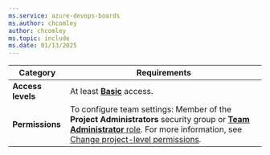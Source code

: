 ```yaml
---
ms.service: azure-devops-boards
ms.author: chcomley
author: chcomley
ms.topic: include
ms.date: 01/13/2025
---
```



| Category | Requirements |
|--------------|-------------|
|**Access levels** | At least [**Basic**](../../organizations/security/access-levels.md) access.|
|**Permissions** | To configure team settings: Member of the **Project Administrators** security group or [**Team Administrator** role](../../organizations/settings/add-team-administrator.md). For more information, see [Change project-level permissions](../../organizations/security/change-project-level-permissions.md).|
